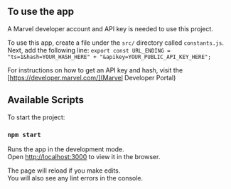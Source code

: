 ## To use the app

A Marvel developer account and API key is needed to use this project. 

To use this app, create a file under the `src/` directory called `constants.js`.
Next, add the following line:
`export const URL_ENDING = "ts=1&hash=YOUR_HASH_HERE" + "&apikey=YOUR_PUBLIC_API_KEY_HERE";`

For instructions on how to get an API key and hash, visit the [https://developer.marvel.com/](Marvel Developer Portal)

## Available Scripts

To start the project:

### `npm start`

Runs the app in the development mode.\
Open [http://localhost:3000](http://localhost:3000) to view it in the browser.

The page will reload if you make edits.\
You will also see any lint errors in the console.